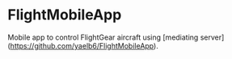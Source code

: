 # FlightMobileApp

Mobile app to control FlightGear aircraft using [mediating server] (https://github.com/yaelb6/FlightMobileApp).
